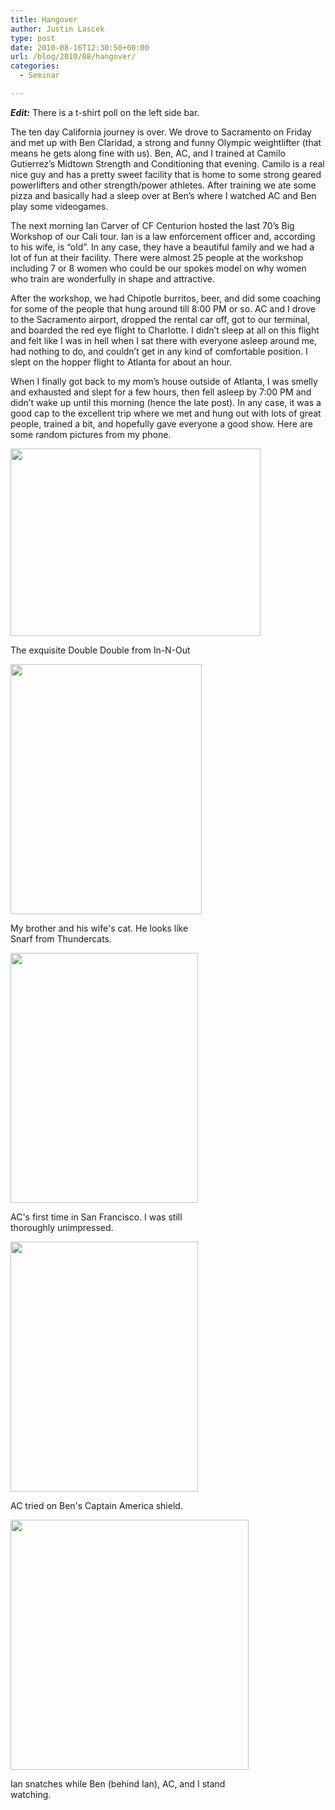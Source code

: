 ```yaml
---
title: Hangover
author: Justin Lascek
type: post
date: 2010-08-16T12:30:50+00:00
url: /blog/2010/08/hangover/
categories:
  - Seminar

---
```

_**Edit:**_ There is a t-shirt poll on the left side bar.
  

  
The ten day California journey is over. We drove to Sacramento on Friday and met up with Ben Claridad, a strong and funny Olympic weightlifter (that means he gets along fine with us). Ben, AC, and I trained at Camilo Gutierrez&#8217;s Midtown Strength and Conditioning that evening. Camilo is a real nice guy and has a pretty sweet facility that is home to some strong geared powerlifters and other strength/power athletes. After training we ate some pizza and basically had a sleep over at Ben&#8217;s where I watched AC and Ben play some videogames.
  

  
The next morning Ian Carver of CF Centurion hosted the last 70&#8217;s Big Workshop of our Cali tour. Ian is a law enforcement officer and, according to his wife, is &#8220;old&#8221;. In any case, they have a beautiful family and we had a lot of fun at their facility. There were almost 25 people at the workshop including 7 or 8 women who could be our spokes model on why women who train are wonderfully in shape and attractive.
  

  
After the workshop, we had Chipotle burritos, beer, and did some coaching for some of the people that hung around till 8:00 PM or so. AC and I drove to the Sacramento airport, dropped the rental car off, got to our terminal, and boarded the red eye flight to Charlotte. I didn&#8217;t sleep at all on this flight and felt like I was in hell when I sat there with everyone asleep around me, had nothing to do, and couldn&#8217;t get in any kind of comfortable position. I slept on the hopper flight to Atlanta for about an hour.
  

  
When I finally got back to my mom&#8217;s house outside of Atlanta, I was smelly and exhausted and slept for a few hours, then fell asleep by 7:00 PM and didn&#8217;t wake up until this morning (hence the late post). In any case, it was a good cap to the excellent trip where we met and hung out with lots of great people, trained a bit, and hopefully gave everyone a good show. Here are some random pictures from my phone.
  

  


<div id="attachment_2511" style="width: 410px" class="wp-caption aligncenter">
  <a href="/2010/08/2010-08-11-16.59.29.jpg"><img aria-describedby="caption-attachment-2511" data-attachment-id="2511" data-permalink="/blog/2010/08/hangover/2010-08-11-16-59-29/" data-orig-file="/2010/08/2010-08-11-16.59.29.jpg" data-orig-size="2048,1536" data-comments-opened="1" data-image-meta="{&quot;aperture&quot;:&quot;2.8&quot;,&quot;credit&quot;:&quot;&quot;,&quot;camera&quot;:&quot;Droid&quot;,&quot;caption&quot;:&quot;&quot;,&quot;created_timestamp&quot;:&quot;1281545967&quot;,&quot;copyright&quot;:&quot;&quot;,&quot;focal_length&quot;:&quot;0&quot;,&quot;iso&quot;:&quot;59&quot;,&quot;shutter_speed&quot;:&quot;0.033333&quot;,&quot;title&quot;:&quot;&quot;}" data-image-title="2010-08-11 16.59.29" data-image-description="" data-medium-file="/2010/08/2010-08-11-16.59.29-400x300.jpg" data-large-file="/2010/08/2010-08-11-16.59.29-1024x768.jpg" src="/2010/08/2010-08-11-16.59.29-400x300.jpg" alt="" title="2010-08-11 16.59.29" width="400" height="300" class="size-medium wp-image-2511" srcset="/2010/08/2010-08-11-16.59.29-400x300.jpg 400w, /2010/08/2010-08-11-16.59.29-1024x768.jpg 1024w" sizes="(max-width: 400px) 100vw, 400px" /></a>
  
  <p id="caption-attachment-2511" class="wp-caption-text">
    The exquisite Double Double from In-N-Out
  </p>
</div>


  

  


<div id="attachment_2512" style="width: 316px" class="wp-caption aligncenter">
  <a href="/2010/08/2010-08-10-21.34.28-1.jpg"><img aria-describedby="caption-attachment-2512" data-attachment-id="2512" data-permalink="/blog/2010/08/hangover/2010-08-10-21-34-28-1/" data-orig-file="/2010/08/2010-08-10-21.34.28-1.jpg" data-orig-size="472,615" data-comments-opened="1" data-image-meta="{&quot;aperture&quot;:&quot;0&quot;,&quot;credit&quot;:&quot;&quot;,&quot;camera&quot;:&quot;&quot;,&quot;caption&quot;:&quot;&quot;,&quot;created_timestamp&quot;:&quot;0&quot;,&quot;copyright&quot;:&quot;&quot;,&quot;focal_length&quot;:&quot;0&quot;,&quot;iso&quot;:&quot;0&quot;,&quot;shutter_speed&quot;:&quot;0&quot;,&quot;title&quot;:&quot;&quot;}" data-image-title="2010-08-10 21.34.28-1" data-image-description="" data-medium-file="/2010/08/2010-08-10-21.34.28-1-306x400.jpg" data-large-file="/2010/08/2010-08-10-21.34.28-1.jpg" src="/2010/08/2010-08-10-21.34.28-1-306x400.jpg" alt="" title="2010-08-10 21.34.28-1" width="306" height="400" class="size-medium wp-image-2512" srcset="/2010/08/2010-08-10-21.34.28-1-306x400.jpg 306w, /2010/08/2010-08-10-21.34.28-1.jpg 472w" sizes="(max-width: 306px) 100vw, 306px" /></a>
  
  <p id="caption-attachment-2512" class="wp-caption-text">
    My brother and his wife's cat. He looks like Snarf from Thundercats.
  </p>
</div>

<div id="attachment_2513" style="width: 310px" class="wp-caption aligncenter">
  <a href="/2010/08/2010-08-11-15.30.20.jpg"><img aria-describedby="caption-attachment-2513" data-attachment-id="2513" data-permalink="/blog/2010/08/hangover/2010-08-11-15-30-20/" data-orig-file="/2010/08/2010-08-11-15.30.20.jpg" data-orig-size="1536,2048" data-comments-opened="1" data-image-meta="{&quot;aperture&quot;:&quot;2.8&quot;,&quot;credit&quot;:&quot;&quot;,&quot;camera&quot;:&quot;Droid&quot;,&quot;caption&quot;:&quot;&quot;,&quot;created_timestamp&quot;:&quot;1281540618&quot;,&quot;copyright&quot;:&quot;&quot;,&quot;focal_length&quot;:&quot;0&quot;,&quot;iso&quot;:&quot;55&quot;,&quot;shutter_speed&quot;:&quot;0.002949&quot;,&quot;title&quot;:&quot;&quot;}" data-image-title="2010-08-11 15.30.20" data-image-description="" data-medium-file="/2010/08/2010-08-11-15.30.20-300x400.jpg" data-large-file="/2010/08/2010-08-11-15.30.20-768x1024.jpg" src="/2010/08/2010-08-11-15.30.20-300x400.jpg" alt="" title="2010-08-11 15.30.20" width="300" height="400" class="size-medium wp-image-2513" srcset="/2010/08/2010-08-11-15.30.20-300x400.jpg 300w, /2010/08/2010-08-11-15.30.20-768x1024.jpg 768w, /2010/08/2010-08-11-15.30.20.jpg 1536w" sizes="(max-width: 300px) 100vw, 300px" /></a>
  
  <p id="caption-attachment-2513" class="wp-caption-text">
    AC's first time in San Francisco. I was still thoroughly unimpressed.
  </p>
</div>


  

  


<div id="attachment_2514" style="width: 310px" class="wp-caption aligncenter">
  <a href="/2010/08/2010-08-14-01.35.11.jpg"><img aria-describedby="caption-attachment-2514" data-attachment-id="2514" data-permalink="/blog/2010/08/hangover/2010-08-14-01-35-11/" data-orig-file="/2010/08/2010-08-14-01.35.11.jpg" data-orig-size="1536,2048" data-comments-opened="1" data-image-meta="{&quot;aperture&quot;:&quot;2.8&quot;,&quot;credit&quot;:&quot;&quot;,&quot;camera&quot;:&quot;Droid&quot;,&quot;caption&quot;:&quot;&quot;,&quot;created_timestamp&quot;:&quot;1281749708&quot;,&quot;copyright&quot;:&quot;&quot;,&quot;focal_length&quot;:&quot;0&quot;,&quot;iso&quot;:&quot;200&quot;,&quot;shutter_speed&quot;:&quot;0.1&quot;,&quot;title&quot;:&quot;&quot;}" data-image-title="2010-08-14 01.35.11" data-image-description="" data-medium-file="/2010/08/2010-08-14-01.35.11-300x400.jpg" data-large-file="/2010/08/2010-08-14-01.35.11-768x1024.jpg" src="/2010/08/2010-08-14-01.35.11-300x400.jpg" alt="" title="2010-08-14 01.35.11" width="300" height="400" class="size-medium wp-image-2514" srcset="/2010/08/2010-08-14-01.35.11-300x400.jpg 300w, /2010/08/2010-08-14-01.35.11-768x1024.jpg 768w, /2010/08/2010-08-14-01.35.11.jpg 1536w" sizes="(max-width: 300px) 100vw, 300px" /></a>
  
  <p id="caption-attachment-2514" class="wp-caption-text">
    AC tried on Ben's Captain America shield.
  </p>
</div>


  

  


<div id="attachment_2517" style="width: 391px" class="wp-caption aligncenter">
  <a href="/2010/08/DSC07239.jpg"><img aria-describedby="caption-attachment-2517" data-attachment-id="2517" data-permalink="/blog/2010/08/hangover/dsc07239/" data-orig-file="/2010/08/DSC07239.jpg" data-orig-size="1325,1389" data-comments-opened="1" data-image-meta="{&quot;aperture&quot;:&quot;2.8&quot;,&quot;credit&quot;:&quot;&quot;,&quot;camera&quot;:&quot;DSC-H50&quot;,&quot;caption&quot;:&quot;&quot;,&quot;created_timestamp&quot;:&quot;1281806557&quot;,&quot;copyright&quot;:&quot;&quot;,&quot;focal_length&quot;:&quot;7.4&quot;,&quot;iso&quot;:&quot;400&quot;,&quot;shutter_speed&quot;:&quot;0.033333333333333&quot;,&quot;title&quot;:&quot;&quot;}" data-image-title="DSC07239" data-image-description="" data-medium-file="/2010/08/DSC07239-381x400.jpg" data-large-file="/2010/08/DSC07239-976x1024.jpg" src="/2010/08/DSC07239-381x400.jpg" alt="" title="DSC07239" width="381" height="400" class="size-medium wp-image-2517" srcset="/2010/08/DSC07239-381x400.jpg 381w, /2010/08/DSC07239-976x1024.jpg 976w, /2010/08/DSC07239.jpg 1325w" sizes="(max-width: 381px) 100vw, 381px" /></a>
  
  <p id="caption-attachment-2517" class="wp-caption-text">
    Ian snatches while Ben (behind Ian), AC, and I stand watching.
  </p>
</div>
